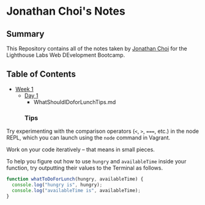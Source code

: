 # Jonathan Choi's Notes
## Summary
This Repository contains all of the notes taken by [Jonathan Choi](https://github.com/jon-choi/README.md) for the Lighthouse Labs Web DEvelopment Bootcamp. 

## Table of Contents
* [Week 1](/Week_1)
  * [Day 1](/Week_1/Day_1)
    * WhatShouldIDoforLunchTips.md
    ### Tips

Try experimenting with the comparison operators (`<`, `>`, `===`, etc.) in the node REPL, which you can launch using the `node` command in Vagrant.

Work on your code iteratively – that means in small pieces. 

To help you figure out how to use `hungry` and `availableTime` inside your function, try outputting their values to the Terminal as follows.
``` javascript
function whatToDoForLunch(hungry, availableTime) {
  console.log("hungry is", hungry);
  console.log("availableTime is", availableTime);
}
```